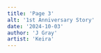 ```yaml
---
title: 'Page 3'
alt: '1st Anniversary Story'
date: '2024-10-03'
author: 'J Gray'
artist: 'Keira'
---
```

